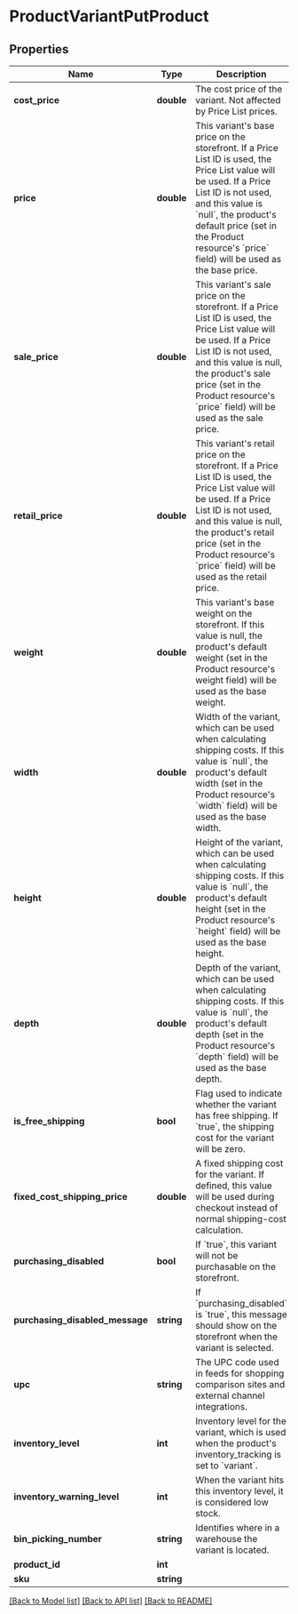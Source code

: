 # ProductVariantPutProduct

## Properties
Name | Type | Description | Notes
------------ | ------------- | ------------- | -------------
**cost_price** | **double** | The cost price of the variant. Not affected by Price List prices. | [optional] 
**price** | **double** | This variant&#x27;s base price on the storefront. If a Price List ID is used, the Price List value will be used. If a Price List ID is not used, and this value is &#x60;null&#x60;, the product&#x27;s default price (set in the Product resource&#x27;s &#x60;price&#x60; field) will be used as the base price. | [optional] 
**sale_price** | **double** | This variant&#x27;s sale price on the storefront. If a Price List ID is used, the Price List value will be used. If a Price List ID is not used, and this value is null, the product&#x27;s sale price (set in the Product resource&#x27;s &#x60;price&#x60; field) will be used as the sale price. | [optional] 
**retail_price** | **double** | This variant&#x27;s retail price on the storefront. If a Price List ID is used, the Price List value will be used. If a Price List ID is not used, and this value is null, the product&#x27;s retail price (set in the Product resource&#x27;s &#x60;price&#x60; field) will be used as the retail price. | [optional] 
**weight** | **double** | This variant&#x27;s base weight on the storefront. If this value is null, the product&#x27;s default weight (set in the Product resource&#x27;s weight field) will be used as the base weight. | [optional] 
**width** | **double** | Width of the variant, which can be used when calculating shipping costs. If this value is &#x60;null&#x60;, the product&#x27;s default width (set in the Product resource&#x27;s &#x60;width&#x60; field) will be used as the base width. | [optional] 
**height** | **double** | Height of the variant, which can be used when calculating shipping costs. If this value is &#x60;null&#x60;, the product&#x27;s default height (set in the Product resource&#x27;s &#x60;height&#x60; field) will be used as the base height. | [optional] 
**depth** | **double** | Depth of the variant, which can be used when calculating shipping costs. If this value is &#x60;null&#x60;, the product&#x27;s default depth (set in the Product resource&#x27;s &#x60;depth&#x60; field) will be used as the base depth. | [optional] 
**is_free_shipping** | **bool** | Flag used to indicate whether the variant has free shipping. If &#x60;true&#x60;, the shipping cost for the variant will be zero. | [optional] 
**fixed_cost_shipping_price** | **double** | A fixed shipping cost for the variant. If defined, this value will be used during checkout instead of normal shipping-cost calculation. | [optional] 
**purchasing_disabled** | **bool** | If &#x60;true&#x60;, this variant will not be purchasable on the storefront. | [optional] 
**purchasing_disabled_message** | **string** | If &#x60;purchasing_disabled&#x60; is &#x60;true&#x60;, this message should show on the storefront when the variant is selected. | [optional] 
**upc** | **string** | The UPC code used in feeds for shopping comparison sites and external channel integrations. | [optional] 
**inventory_level** | **int** | Inventory level for the variant, which is used when the product&#x27;s inventory_tracking is set to &#x60;variant&#x60;. | [optional] 
**inventory_warning_level** | **int** | When the variant hits this inventory level, it is considered low stock. | [optional] 
**bin_picking_number** | **string** | Identifies where in a warehouse the variant is located. | [optional] 
**product_id** | **int** |  | [optional] 
**sku** | **string** |  | [optional] 

[[Back to Model list]](../../README.md#documentation-for-models) [[Back to API list]](../../README.md#documentation-for-api-endpoints) [[Back to README]](../../README.md)

